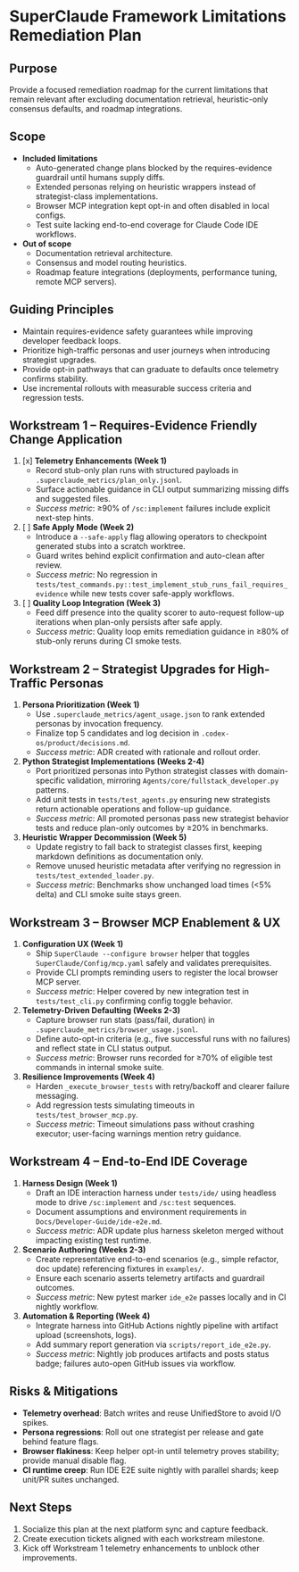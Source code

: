 # SuperClaude Framework Limitations Remediation Plan

## Purpose
Provide a focused remediation roadmap for the current limitations that remain relevant after excluding documentation retrieval, heuristic-only consensus defaults, and roadmap integrations.

## Scope
- **Included limitations**
  - Auto-generated change plans blocked by the requires-evidence guardrail until humans supply diffs.
  - Extended personas relying on heuristic wrappers instead of strategist-class implementations.
  - Browser MCP integration kept opt-in and often disabled in local configs.
  - Test suite lacking end-to-end coverage for Claude Code IDE workflows.
- **Out of scope**
  - Documentation retrieval architecture.
  - Consensus and model routing heuristics.
  - Roadmap feature integrations (deployments, performance tuning, remote MCP servers).

## Guiding Principles
- Maintain requires-evidence safety guarantees while improving developer feedback loops.
- Prioritize high-traffic personas and user journeys when introducing strategist upgrades.
- Provide opt-in pathways that can graduate to defaults once telemetry confirms stability.
- Use incremental rollouts with measurable success criteria and regression tests.

## Workstream 1 – Requires-Evidence Friendly Change Application
1. [x] **Telemetry Enhancements (Week 1)**
   - Record stub-only plan runs with structured payloads in `.superclaude_metrics/plan_only.jsonl`.
   - Surface actionable guidance in CLI output summarizing missing diffs and suggested files.
   - _Success metric_: ≥90% of `/sc:implement` failures include explicit next-step hints.
2. [ ] **Safe Apply Mode (Week 2)**
   - Introduce a `--safe-apply` flag allowing operators to checkpoint generated stubs into a scratch worktree.
   - Guard writes behind explicit confirmation and auto-clean after review.
   - _Success metric_: No regression in `tests/test_commands.py::test_implement_stub_runs_fail_requires_evidence` while new tests cover safe-apply workflows.
3. [ ] **Quality Loop Integration (Week 3)**
   - Feed diff presence into the quality scorer to auto-request follow-up iterations when plan-only persists after safe apply.
   - _Success metric_: Quality loop emits remediation guidance in ≥80% of stub-only reruns during CI smoke tests.

## Workstream 2 – Strategist Upgrades for High-Traffic Personas
1. **Persona Prioritization (Week 1)**
   - Use `.superclaude_metrics/agent_usage.json` to rank extended personas by invocation frequency.
   - Finalize top 5 candidates and log decision in `.codex-os/product/decisions.md`.
   - _Success metric_: ADR created with rationale and rollout order.
2. **Python Strategist Implementations (Weeks 2-4)**
   - Port prioritized personas into Python strategist classes with domain-specific validation, mirroring `Agents/core/fullstack_developer.py` patterns.
   - Add unit tests in `tests/test_agents.py` ensuring new strategists return actionable operations and follow-up guidance.
   - _Success metric_: All promoted personas pass new strategist behavior tests and reduce plan-only outcomes by ≥20% in benchmarks.
3. **Heuristic Wrapper Decommission (Week 5)**
   - Update registry to fall back to strategist classes first, keeping markdown definitions as documentation only.
   - Remove unused heuristic metadata after verifying no regression in `tests/test_extended_loader.py`.
   - _Success metric_: Benchmarks show unchanged load times (<5% delta) and CLI smoke suite stays green.

## Workstream 3 – Browser MCP Enablement & UX
1. **Configuration UX (Week 1)**
   - Ship `SuperClaude --configure browser` helper that toggles `SuperClaude/Config/mcp.yaml` safely and validates prerequisites.
   - Provide CLI prompts reminding users to register the local browser MCP server.
   - _Success metric_: Helper covered by new integration test in `tests/test_cli.py` confirming config toggle behavior.
2. **Telemetry-Driven Defaulting (Weeks 2-3)**
   - Capture browser run stats (pass/fail, duration) in `.superclaude_metrics/browser_usage.jsonl`.
   - Define auto-opt-in criteria (e.g., five successful runs with no failures) and reflect state in CLI status output.
   - _Success metric_: Browser runs recorded for ≥70% of eligible test commands in internal smoke suite.
3. **Resilience Improvements (Week 4)**
   - Harden `_execute_browser_tests` with retry/backoff and clearer failure messaging.
   - Add regression tests simulating timeouts in `tests/test_browser_mcp.py`.
   - _Success metric_: Timeout simulations pass without crashing executor; user-facing warnings mention retry guidance.

## Workstream 4 – End-to-End IDE Coverage
1. **Harness Design (Week 1)**
   - Draft an IDE interaction harness under `tests/ide/` using headless mode to drive `/sc:implement` and `/sc:test` sequences.
   - Document assumptions and environment requirements in `Docs/Developer-Guide/ide-e2e.md`.
   - _Success metric_: ADR update plus harness skeleton merged without impacting existing test runtime.
2. **Scenario Authoring (Weeks 2-3)**
   - Create representative end-to-end scenarios (e.g., simple refactor, doc update) referencing fixtures in `examples/`.
   - Ensure each scenario asserts telemetry artifacts and guardrail outcomes.
   - _Success metric_: New pytest marker `ide_e2e` passes locally and in CI nightly workflow.
3. **Automation & Reporting (Week 4)**
   - Integrate harness into GitHub Actions nightly pipeline with artifact upload (screenshots, logs).
   - Add summary report generation via `scripts/report_ide_e2e.py`.
   - _Success metric_: Nightly job produces artifacts and posts status badge; failures auto-open GitHub issues via workflow.

## Risks & Mitigations
- **Telemetry overhead**: Batch writes and reuse UnifiedStore to avoid I/O spikes.
- **Persona regressions**: Roll out one strategist per release and gate behind feature flags.
- **Browser flakiness**: Keep helper opt-in until telemetry proves stability; provide manual disable flag.
- **CI runtime creep**: Run IDE E2E suite nightly with parallel shards; keep unit/PR suites unchanged.

## Next Steps
1. Socialize this plan at the next platform sync and capture feedback.
2. Create execution tickets aligned with each workstream milestone.
3. Kick off Workstream 1 telemetry enhancements to unblock other improvements.
